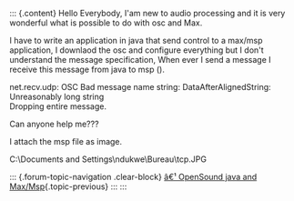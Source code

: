 ::: {.content}
Hello Everybody, I\'am new to audio processing and it is very wonderful
what is possible to do with osc and Max.

I have to write an application in java that send control to a max/msp
application, I downlaod the osc and configure everything but I don\'t
understand the message specification, When ever I send a message I
receive this message from java to msp ().

net.recv.udp: OSC Bad message name string: DataAfterAlignedString:
Unreasonably long string\
Dropping entire message.

Can anyone help me???

I attach the msp file as image.

C:\\Documents and Settings\\ndukwe\\Bureau\\tcp.JPG

::: {.forum-topic-navigation .clear-block}
[â€¹ OpenSound java and
Max/Msp](topic/95 "Go to previous forum topic"){.topic-previous}
:::
:::
